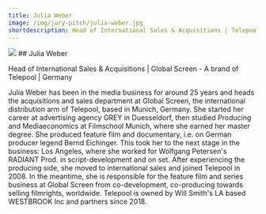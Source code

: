 ```yaml
---
title: Julia Weber
image: /img/jury-pitch/julia-weber.jpg
shortdescription: Head of International Sales & Acquisitions | Telepool | Germany
---
```

<img src="/img/jury-pitch/julia-weber.jpg">
## Julia Weber

Head of International Sales & Acquisitions | Global Screen - A brand of Telepool | Germany

Julia Weber has been in the media business for around 25 years and heads the acquisitions and sales department at Global Screen, the international distribution arm of Telepool, based in Munich, Germany. She started her career at advertising agency GREY in Duesseldorf, then studied Producing and Mediaeconomics at Filmschool Munich, where she earned her master degree. She produced feature film and documentary, i.e. on German producer legend Bernd Eichinger. This took her to the next stage in the business: Los Angeles, where she worked for Wolfgang Petersen's RADIANT Prod. in script-development and on set. After experiencing the producing side, she moved to international sales and joined Telepool in 2008. In the meantime, she is responsible for the feature film and series business at Global Screen from co-development, co-producing towards selling filmrights, worldwide. Telepool is owned by Will Smith's LA based WESTBROOK Inc and partners since 2018. 


